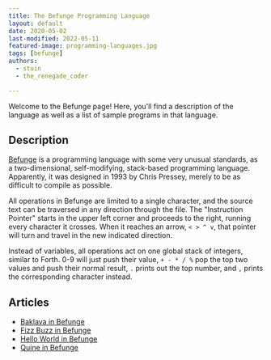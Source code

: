 ```yaml
---
title: The Befunge Programming Language
layout: default
date: 2020-05-02
last-modified: 2022-05-11
featured-image: programming-languages.jpg
tags: [befunge]
authors:
  - stuin
  - the_renegade_coder

---
```


Welcome to the Befunge page! Here, you'll find a description of the language as well as a list of sample programs in that language.

## Description

[Befunge][1] is a programming language with some very unusual standards, 
as a two-dimensional, self-modifying, stack-based programming language. 
Apparently, it was designed in 1993 by Chris Pressey, merely to be as 
difficult to compile as possible.

All operations in Befunge are limited to a single character, and the 
source text can be traversed in any direction through the file. The 
"Instruction Pointer" starts in the upper left corner and proceeds 
to the right, running every character it crosses. When it reaches 
an arrow, `< > ^ v`, that pointer will turn and travel in the new 
indicated direction.

Instead of variables, all operations act on one global stack of 
integers, similar to Forth. 0-9 will just push their value, 
`+ - * / %` pop the top two values and push their normal result, 
`.` prints out the top number, and `,` prints the corresponding 
character instead.

[1]: https://en.wikipedia.org/wiki/Befunge


## Articles

- [Baklava in Befunge](https://sampleprograms.io/projects/baklava/befunge)
- [Fizz Buzz in Befunge](https://sampleprograms.io/projects/fizz-buzz/befunge)
- [Hello World in Befunge](https://sampleprograms.io/projects/hello-world/befunge)
- [Quine in Befunge](https://sampleprograms.io/projects/quine/befunge)